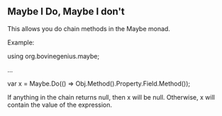 ﻿Maybe I Do, Maybe I don't
---------

This allows you do chain methods in the Maybe monad.

Example:

  using org.bovinegenius.maybe;
  
  ...
  
  var x = Maybe.Do(() => Obj.Method().Property.Field.Method());

If anything in the chain returns null, then x will be null. Otherwise, x will contain the value of the expression.
